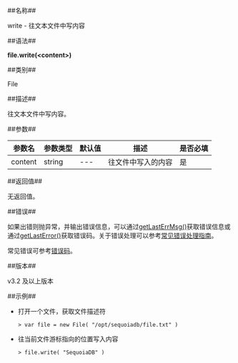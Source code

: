 ##名称##

write - 往文本文件中写内容

##语法##

**file.write(\<content\>)**

##类别##

File

##描述##

往文本文件中写内容。

##参数##

| 参数名  | 参数类型 | 默认值 | 描述               | 是否必填 |
| ------- | -------- | ------ | ------------------ | -------- |
| content | string   | ---    | 往文件中写入的内容 | 是       |

##返回值##

无返回值。

##错误##

如果出错则抛异常，并输出错误信息，可以通过[getLastErrMsg()](manual/Manual/Sequoiadb_Command/Global/getLastErrMsg.md)获取错误信息或通过[getLastError()](manual/Manual/Sequoiadb_Command/Global/getLastError.md)获取错误码。关于错误处理可以参考[常见错误处理指南](manual/FAQ/faq_sdb.md)。

常见错误可参考[错误码](manual/Manual/Sequoiadb_error_code.md)。

##版本##

v3.2 及以上版本

##示例##

* 打开一个文件，获取文件描述符

    ```lang-javascript
    > var file = new File( "/opt/sequoiadb/file.txt" )
    ```

* 往当前文件游标指向的位置写入内容

    ```lang-javascript
    > file.write( "SequoiaDB" )
    ```
